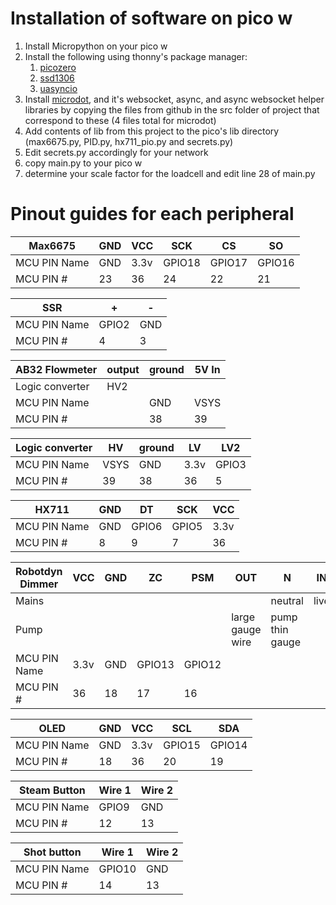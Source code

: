 # Installation of software on pico w
1. Install Micropython on your pico w
2. Install the following using thonny's package manager:
    1. [picozero](https://github.com/RaspberryPiFoundation/picozero)
    2. [ssd1306](https://github.com/stlehmann/micropython-ssd1306/blob/master/ssd1306.py)
    3. [uasyncio](https://github.com/peterhinch/micropython-async/blob/master/v3/docs/TUTORIAL.md)
3. Install [microdot](https://github.com/miguelgrinberg/microdot), and it's websocket, async, and async websocket helper libraries by copying the files from github in the src folder of project that correspond to these (4 files total for microdot)
4. Add contents of lib from this project to the pico's lib directory (max6675.py, PID.py, hx711_pio.py and secrets.py)
5. Edit secrets.py accordingly for your network
6. copy main.py to your pico w
7. determine your scale factor for the loadcell and edit line 28 of main.py

# Pinout guides for each peripheral

| Max6675      | GND | VCC  | SCK    | CS     | SO     |
| ------------ | --- | ---- | ------ | ------ | ------ |
| MCU PIN Name | GND | 3.3v | GPIO18 | GPIO17 | GPIO16 |
| MCU PIN #    | 23  | 36   | 24     | 22     | 21     |


| SSR          | +  | \- |
| ------------ | -- | -- |
| MCU PIN Name | GPIO2  | GND |
| MCU PIN #    | 4 | 3 |

| AB32 Flowmeter  | output | ground | 5V In |
| --------------- | ------ | ------ | ----- |
| Logic converter | HV2    |        |       |
| MCU PIN Name    |        | GND    | VSYS  |
| MCU PIN #       |        | 38     | 39    |

| Logic converter | HV   | ground | LV   | LV2   |
| --------------- | ---- | ------ | ---- | ----- |
| MCU PIN Name    | VSYS | GND    | 3.3v | GPIO3 |
| MCU PIN #       | 39   | 38     | 36   | 5     |

| HX711        | GND | DT    | SCK   | VCC  |
| ------------ | --- | ----- | ----- | ---- |
| MCU PIN Name | GND | GPIO6 | GPIO5 | 3.3v |
| MCU PIN #    | 8   | 9     | 7     | 36   |

| Robotdyn Dimmer | VCC  | GND | ZC     | PSM    | OUT              | N               | IN   |
| --------------- | ---- | --- | ------ | ------ | ---------------- | --------------- | ---- |
| Mains           |      |     |        |        |                  | neutral         | live |
| Pump            |      |     |        |        | large gauge wire | pump thin gauge |      |
| MCU PIN Name    | 3.3v | GND | GPIO13 | GPIO12 |                  |                 |      |
| MCU PIN #       | 36   | 18  | 17     | 16     |                  |                 |

| OLED         | GND | VCC  | SCL    | SDA    |
| ------------ | --- | ---- | ------ | ------ |
| MCU PIN Name | GND | 3.3v | GPIO15 | GPIO14 |
| MCU PIN #    | 18  | 36   | 20     | 19     |

| Steam Button | Wire 1 | Wire 2 |
| ------------ | ------ | ------ |
| MCU PIN Name | GPIO9  | GND    |
| MCU PIN #    | 12     | 13     |

| Shot button  | Wire 1 | Wire 2 |
| ------------ | ------ | ------ |
| MCU PIN Name | GPIO10 | GND    |
| MCU PIN #    | 14     | 13     |
